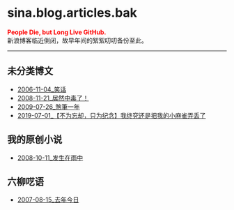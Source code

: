 # sina.blog.articles.bak

**<font color=red>People Die, but Long Live GitHub.</font>** </br>
新浪博客临近倒闭，故早年间的絮絮叨叨备份至此。

----
## 未分类博文
- [2006-11-04_笑话](./articles/2006-11-04_笑话.md)
- [2008-11-21_居然中毒了！](./articles/2008-11-21_居然中毒了！.md)
- [2009-07-26_煞筆一年](./articles/2009-07-26_煞筆一年.md)
- [2019-07-01_【不为忘却，只为纪念】我终究还是把我的小麻雀弄丢了](./articles/2019-07-01_【不为忘却，只为纪念】我终究还是把我的小麻雀弄丢了.md)
## 我的原创小说
- [2008-10-11_发生在雨中](./articles/2008-10-11_发生在雨中.md)
## 六柳呓语
- [2007-08-15_去年今日](./articles/2007-08-15_去年今日.md)
